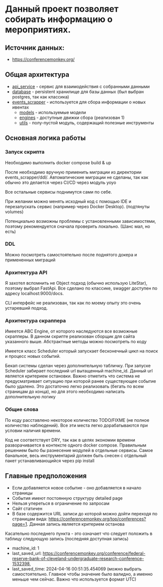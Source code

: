 # Данный проект позволяет собирать информацию о мероприятиях.

## Источник данных: 
- https://conferencemonkey.org/

## Общая архитектура
- [api_service](api_service) - сервис для взаимодействия с собранными данными
- [database](database) - persistent хранилище для базы данных (был выбран postgres, так как классика)
- [events_scrapper](events_scrapper) - используется для сбора информации о новых ивентах
  - [models](events_scrapper%2Fscrapper%2Fmodels) - используемые модели
  - [engines](events_scrapper%2Fscrapper%2Fengines) - доступные движки сбора (реализован 1)
  - [utils](events_scrapper%2Futils) - полу-пустой модуль, содержащий полезные инструменты

## Основная логика работы
### Запуск скрипта
Необходимо выполнить docker compose build & up

После необходимо вручную применить миграции из директории events_scrapper/ddl/. Автоматические миграции не сделаны, так как обычно это делается через CI/CD через модуль yoyo

Все остальные сервисы поднимутся сами по себе.

При желании можно менять исходный код с помощью IDE и перезапускать сервис (например через Docker Desktop). (подтянуты volumes)

Потенциально возможны проблемы с установленными зависимостями, поэтому рекомендуется сначала проверить локально. (Шанс мал, но есть)

### DDL
Можно посмотреть самостоятельно после поднятого докера и примененных миграций

### Архитектура API
Я захотел вспомнить не Object подход (обычно использую LiteStar), поэтому выбрал FastApi. Все сделано по классике, swagger доступен по адресу localhost:9000/docs.

CLI интерфейс не реализован, так как по моему опыту это очень устаревший подход.

### Архитектура скраппера
Имеется ABC Engine, от которого наследуются все возможные скрапперы. В данном скрипте реализован сборщик для сайта указанного выше. Абстрактные методы можно посмотреть по коду

Имеется класс Scheduler который запускает бесконечный цикл на поиск и процесс новых событий.

Бекап системы сделан через дополнительную табличку. При запуске Scheduler забирает последний url вытащенный machine_id. Данный url является критерием остановки. Важно отметить что система не предусматривает ситуацию при которой ранее существующее событие было удалено. Это достаточно легко реализовать (бегать по всем страницам до конца), но для этого необходимо написать дополнительную логику

### Общие слова
По коду расставлено некоторое количество TODO/FIXME (не полное количество наблюдений). Все эти места легко дорабатываются при условии наличия времени.

Код не соответствует DRY, так как в целях экономии времени разворачивается в контексте одного docker compose. Правильным решением было бы разнесение модулей в отдельные сервисы. Самое банальное, весь инструментарий должен быть снесен с отдельный пакет устанавливающийся через pip install

## Главные предположения
- Если добавляется новое событие - оно добавляется в начало страницы
- События имеют постоянную структуру detailed page
- Нельзя упереться в ограничение по запросам
- Сайт статичен
- В базе содержится URL записи до которой можно дойти переходя по страницам вида: https://conferencemonkey.org/top/conferences?page=1. Данная запись является критерием останова

Касательно последнего пункта - это означает что следует положить в таблицу следующую запись (последняя доступная запись)
- machine_id: 1
- last_saved_url: https://conferencemonkey.org/conference/federal-reserve-bank-of-cleveland-undergraduate-research-conference-1532398,
- last_saved_time: 2024-04-16 00:51:35.454069 (можно выбрать самостоятельно. Главное чтобы значение было валидно, а именно меньше чем сейчас. Важно что используется формат UTC)
